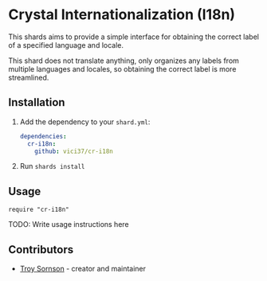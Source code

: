 # Crystal Internationalization (I18n)

This shards aims to provide a simple interface for obtaining the correct label of a specified language and locale.

This shard does not translate anything, only organizes any labels from multiple languages and locales, so obtaining the correct label
is more streamlined.

## Installation

1. Add the dependency to your `shard.yml`:

   ```yaml
   dependencies:
     cr-i18n:
       github: vici37/cr-i18n
   ```

2. Run `shards install`

## Usage

```crystal
require "cr-i18n"

```

TODO: Write usage instructions here

## Contributors

- [Troy Sornson](https://github.com/your-github-user) - creator and maintainer
